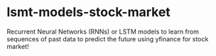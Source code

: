 # lsmt-models-stock-market
Recurrent Neural Networks (RNNs) or LSTM models to learn from sequences of past data to predict the future using yfinance for stock market!
